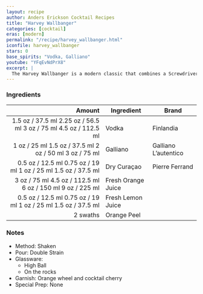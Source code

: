```yaml
---
layout: recipe
author: Anders Erickson Cocktail Recipes
title: "Harvey Wallbanger"
categories: [cocktail]
eras: [modern]
permalink: "/recipe/harvey_wallbanger.html"
iconfile: harvey_wallbanger
stars: 0
base_spirits: "Vodka, Galliano"
youtube: "YFqEvNdPrX8"
excerpt: |
  The Harvey Wallbanger is a modern classic that combines a Screwdriver with the Italian liqueur Galliano.
---
```


### Ingredients

|   Amount | Ingredient         | Brand                |
| -------: | ------------------ | -------------------- |
|   <span class="onex active">1.5 oz / 37.5 ml</span> <span class="onehalfx">2.25 oz / 56.5 ml</span> <span class="twox">3 oz / 75 ml</span> <span class="threex">4.5 oz / 112.5 ml</span> | Vodka              | Finlandia            |
|     <span class="onex active">1 oz / 25 ml</span> <span class="onehalfx">1.5 oz / 37.5 ml</span> <span class="twox">2 oz / 50 ml</span> <span class="threex">3 oz / 75 ml</span> | Galliano           | Galliano L’autentico |
|   <span class="onex active">0.5 oz / 12.5 ml</span> <span class="onehalfx">0.75 oz / 19 ml</span> <span class="twox">1 oz / 25 ml</span> <span class="threex">1.5 oz / 37.5 ml</span> | Dry Curaçao        | Pierre Ferrand       |
|     <span class="onex active">3 oz / 75 ml</span> <span class="onehalfx">4.5 oz / 112.5 ml</span> <span class="twox">6 oz / 150 ml</span> <span class="threex">9 oz / 225 ml</span> | Fresh Orange Juice |
|   <span class="onex active">0.5 oz / 12.5 ml</span> <span class="onehalfx">0.75 oz / 19 ml</span> <span class="twox">1 oz / 25 ml</span> <span class="threex">1.5 oz / 37.5 ml</span> | Fresh Lemon Juice  |
| 2 swaths | Orange Peel        |

### Notes

- Method: Shaken
- Pour: Double Strain
- Glassware:
  - High Ball
  - On the rocks
- Garnish: Orange wheel and cocktail cherry
- Special Prep: None
